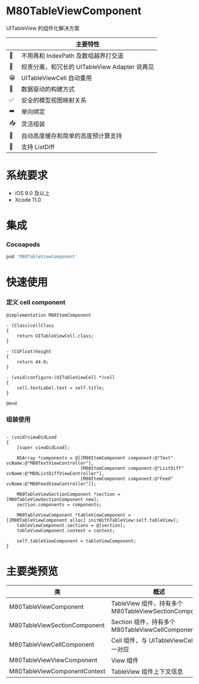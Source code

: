 # M80TableViewComponent

UITableView 的组件化解决方案

|         | 主要特性  |
----------|-----------------
🙅 | 不用再和 IndexPath 及数组越界打交道
👋 | 权责分离，和冗长的 UITableView Adapter 说再见
😁 | UITableViewCell 自动重用
🏡 | 数据驱动的构建方式
✅ | 安全的模型视图映射关系
➡️ | 单向绑定
📥 | 灵活组装
🚀 | 自动高度缓存和简单的高度预计算支持
🔑 | 支持 ListDiff


# 系统要求

* iOS 9.0 及以上
* Xcode 11.0

# 集成

### Cocoapods

```ruby
pod 'M80TableViewComponent'
```


# 快速使用

### 定义 cell component

```objc
@implementation M80ItemComponent

- (Class)cellClass
{
    return UITableViewCell.class;
}

- (CGFloat)height
{
    return 44.0;
}

- (void)configure:(UITableViewCell *)cell
{
    cell.textLabel.text = self.title;
}

@end

```

### 组装使用

```objc

- (void)viewDidLoad
{
    [super viewDidLoad];

    NSArray *components = @[[M80ItemComponent component:@"Text" vcName:@"M80TextViewController"],
                            [M80ItemComponent component:@"ListDiff" vcName:@"M80ListDiffViewController"],
                            [M80ItemComponent component:@"Feed" vcName:@"M80FeedViewController"]];
    
    M80TableViewSectionComponent *section = [M80TableViewSectionComponent new];
    section.components = components;
    
    M80TableViewComponent *tableViewComponent = [[M80TableViewComponent alloc] initWithTableView:self.tableView];
    tableViewComponent.sections = @[section];
    tableViewComponent.context = context;
    
    self.tableViewComponent = tableViewComponent;
}

```



# 主要类预览
|   类      | 概述 |
----------|-----------------
M80TableViewComponent | TableView 组件，持有多个 M80TableViewSectionComponent
M80TableViewSectionComponent | Section 组件，持有多个 M80TableViewCellComponent 
M80TableViewCellComponent | Cell 组件，与 UITableViewCell 一一对应
M80TableViewViewComponent | View 组件
M80TableViewComponentContext | TableView 组件上下文信息



